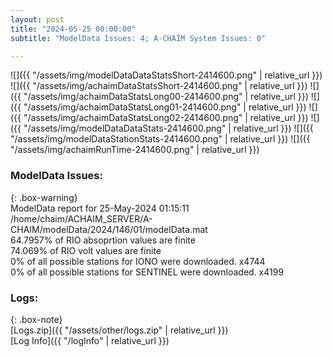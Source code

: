 ```yaml
---
layout: post
title: "2024-05-25 00:00:00"
subtitle: "ModelData Issues: 4; A-CHAIM System Issues: 0"

---
```


![]({{ "/assets/img/modelDataDataStatsShort-2414600.png" | relative_url }})
![]({{ "/assets/img/achaimDataStatsShort-2414600.png" | relative_url }})
![]({{ "/assets/img/achaimDataStatsLong00-2414600.png" | relative_url }})
![]({{ "/assets/img/achaimDataStatsLong01-2414600.png" | relative_url }})
![]({{ "/assets/img/achaimDataStatsLong02-2414600.png" | relative_url }})
![]({{ "/assets/img/modelDataDataStats-2414600.png" | relative_url }})
![]({{ "/assets/img/modelDataStationStats-2414600.png" | relative_url }})
![]({{ "/assets/img/achaimRunTime-2414600.png" | relative_url }})


### ModelData Issues:  
  
{: .box-warning}  
 ModelData report for 25-May-2024 01:15:11   
 /home/chaim/ACHAIM_SERVER/A-CHAIM/modelData/2024/146/01/modelData.mat   
 64.7957% of RIO absoprtion values are finite   
 74.069% of RIO volt values are finite   
 0% of all possible stations for IONO were downloaded. x4744   
 0% of all possible stations for SENTINEL were downloaded. x4199   
  


### Logs:  
  
{: .box-note}  
[Logs.zip]({{ "/assets/other/logs.zip" | relative_url }})  
[Log Info]({{ "/logInfo" | relative_url }})  
